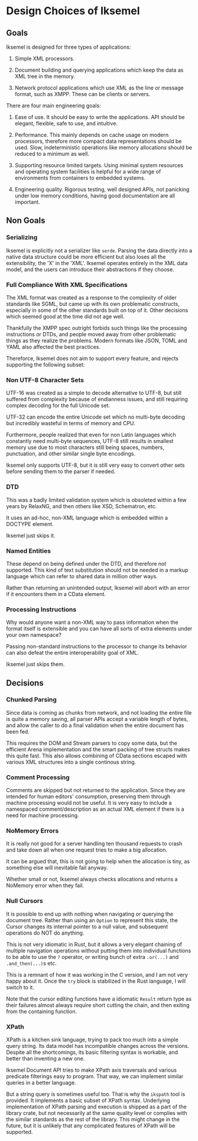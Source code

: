 # Design Choices of Iksemel

## Goals

Iksemel is designed for three types of applications:

1. Simple XML processors.

2. Document building and querying applications which keep the data
   as XML tree in the memory.

3. Network protocol applications which use XML as the line or message
   format, such as XMPP. These can be clients or servers.

There are four main engineering goals:

1. Ease of use. It should be easy to write the applications. API should
   be elegant, flexible, safe to use, and intuitive.

2. Performance. This mainly depends on cache usage on modern processors,
   therefore more compact data representations should be used. Slow,
   indeterministic operations like memory allocations should be reduced
   to a minimum as well.

3. Supporting resource limited targets. Using minimal system resources
   and operating system facilities is helpful for a wide range of
   environments from containers to embedded systems.

4. Engineering quality. Rigorous testing, well designed APIs, not
   panicking under low memory conditions, having good documentation
   are all important.

## Non Goals

### Serializing

Iksemel is explicitly not a serializer like `serde`. Parsing the data
directly into a native data structure could be more efficient but also
loses all the extensibility, the 'X' in the 'XML'. Iksemel operates
entirely in the XML data model, and the users can introduce their
abstractions if they choose.

### Full Compliance With XML Specifications

The XML format was created as a response to the complexity of older
standards like SGML, but came up with its own problematic constructs,
especially in some of the other standards built on top of it. Other
decisions which seemed good at the time did not age well.

Thankfully the XMPP spec outright forbids such things like the
processing instructions or DTDs, and people moved away from other
problematic things as they realize the problems. Modern formats
like JSON, TOML and YAML also affected the best practices.

Thereforce, Iksemel does not aim to support every feature, and
rejects supporting the following subset:

### Non UTF-8 Character Sets

UTF-16 was created as a simple to decode alternative to UTF-8, but
still suffered from complexity because of endianness issues, and
still requiring complex decoding for the full Unicode set.

UTF-32 can encode the entire Unicode set which no multi-byte
decoding but incredibly wasteful in terms of memory and CPU.

Furthermore, people realized that even for non Latin languages
which constantly need multi-byte sequences, UTF-8 still results
in smallest memory use due to most characters still being spaces,
numbers, punctuation, and other similar single byte encodings.

Iksemel only supports UTF-8, but it is still very easy to convert
other sets before sending them to the parser if needed.

### DTD

This was a badly limited validation system which is obsoleted
within a few years by RelaxNG, and then others like XSD,
Schematron, etc.

It uses an ad-hoc, non-XML language which is embedded within
a DOCTYPE element.

Iksemel just skips it.

### Named Entities

These depend on being defined under the DTD, and therefore not
supported. This kind of text substitution should not be needed
in a markup language which can refer to shared data in million
other ways.

Rather than returning an unintended output, Iksemel will abort
with an error if it encounters them in a CData element.

### Processing Instructions

Why would anyone want a non-XML way to pass information when the
format itself is extensible and you can have all sorts of extra
elements under your own namespace?

Passing non-standard instructions to the processor to change its
behavior can also defeat the entire interoperability goal of XML.

Iksemel just skips them.

## Decisions

### Chunked Parsing

Since data is coming as chunks from network, and not loading the
entire file is quite a memory saving, all parser APIs accept a
variable length of bytes, and allow the caller to do a final
validation when the entire document has been fed.

This requires the DOM and Stream parsers to copy some data, but
the efficient Arena implementation and the smart packing of tree
structs makes this quite fast. This also allows combining of CData
sections escaped with various XML structures into a single
continous string.

### Comment Processing

Comments are skipped but not returned to the application. Since
they are intended for human editors' consumption, preserving them
through machine processing would not be useful. It is very easy
to include a namespaced comment/description as an actual XML
element if there is a need for machine processing.

### NoMemory Errors

It is really not good for a server handling ten thousand requests
to crash and take down all when one request tries to make a big
allocation.

It can be argued that, this is not going to help when the allocation
is tiny, as something else will inevitable fail anyway.

Whether small or not, Iksemel always checks allocations and returns
a NoMemory error when they fail.

### Null Cursors

It is possible to end up with nothing when navigating or querying
the document tree. Rather than using an `Option` to represent this
state, the Cursor changes its internal pointer to a null value, and
subsequent operations do NOT do anything.

This is not very idiomatic in Rust, but it allows a very elegant
chaining of multiple navigation operations without putting them
into individual functions to be able to use the `?` operator, or
writing bunch of extra `.or(...)` and `.and_then(...)`s etc.

This is a remnant of how it was working in the C version, and I am
not very happy about it. Once the `try` block is stabilized in the
Rust language, I will switch to it.

Note that the cursor editing functions have a idiomatic `Result` return
type as their failures almost always require short cutting the chain,
and then exiting from the containing function.

### XPath

XPath is a kitchen sink language, trying to pack too much into a
simple query string. Its data model has incompatible changes
across the versions. Despite all the shortcomings, its basic
filtering syntax is workable, and better than inventing a new one.

Iksemel Document API tries to make XPath axis traversals and various
predicate filterings easy to program. That way, we can implement
similar queries in a better language.

But a string query is sometimes useful too. That is why the `ikspath`
tool is provided. It implements a basic subset of XPath syntax.
Underlying implementation of XPath parsing and execution is shipped
as a part of the library crate, but not necessarily at the same
quality level or complies with the similar standards as the rest of
the library. This might change in the future, but it is unlikely
that any complicated features of XPath will be supported.

